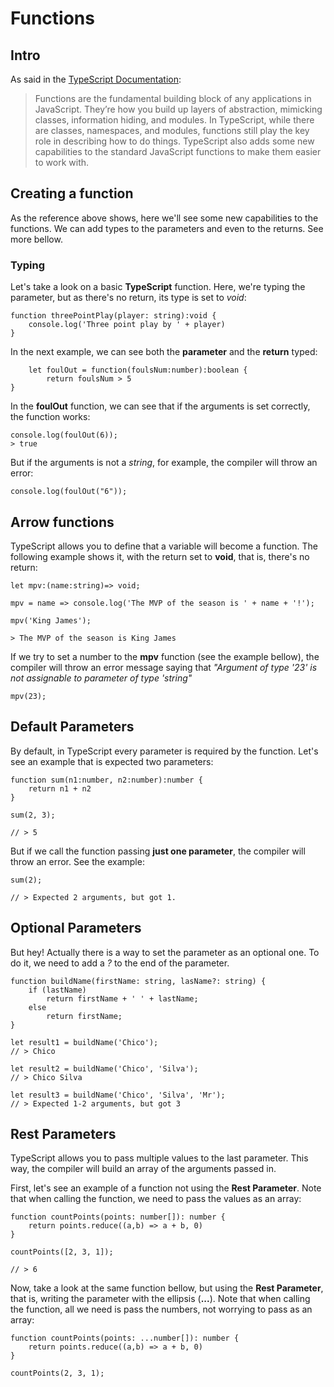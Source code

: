 # Functions

## Intro

As said in the [TypeScript Documentation](https://help.github.com/articles/basic-writing-and-formatting-syntax/):
> Functions are the fundamental building block of any applications in JavaScript. They’re how you build up layers of abstraction, mimicking classes, information hiding, and modules. In TypeScript, while there are classes, namespaces, and modules, functions still play the key role in describing how to do things. TypeScript also adds some new capabilities to the standard JavaScript functions to make them easier to work with.

## Creating a function

As the reference above shows, here we'll see some new capabilities to the functions. We can add types to the parameters and even to the returns. See more bellow.

### Typing

Let's take a look on a basic **TypeScript** function. Here, we're typing the parameter, but as there's no return, its type is set to *void*:

```
function threePointPlay(player: string):void {
	console.log('Three point play by ' + player)
}
```

In the next example, we can see both the **parameter** and the **return** typed:

```
	let foulOut = function(foulsNum:number):boolean {
		return foulsNum > 5
}
```
In the **foulOut** function, we can see that if the arguments is set correctly, the function works:

```
console.log(foulOut(6));
> true
```

But if the arguments is not a *string*, for example, the compiler will throw an error:
```
console.log(foulOut("6"));
```

## Arrow functions

TypeScript allows you to define that a variable will become a function. The following example shows it, with the return set to **void**, that is, there's no return:

```
let mpv:(name:string)=> void;

mpv = name => console.log('The MVP of the season is ' + name + '!');

mpv('King James');

> The MVP of the season is King James
```

If we try to set a number to the **mpv** function (see the example bellow), the compiler will throw an error message saying that *"Argument of type '23' is not assignable to parameter of type 'string"*

```
mpv(23);
```

## Default Parameters

By default, in TypeScript every parameter is required by the function. Let's see an example that is expected two parameters:

```
function sum(n1:number, n2:number):number {
	return n1 + n2
}

sum(2, 3);

// > 5
```

But if we call the function passing **just one parameter**, the compiler will throw an error. See the example:

```
sum(2);

// > Expected 2 arguments, but got 1.

```

## Optional Parameters

But hey! Actually there is a way to set the parameter as an optional one. To do it, we need to add a *?* to the end of the parameter.

```
function buildName(firstName: string, lasName?: string) {
	if (lastName)
		return firstName + ' ' + lastName;
	else
		return firstName;
}

let result1 = buildName('Chico');
// > Chico

let result2 = buildName('Chico', 'Silva');
// > Chico Silva

let result3 = buildName('Chico', 'Silva', 'Mr');
// > Expected 1-2 arguments, but got 3
```

## Rest Parameters

TypeScript allows you to pass multiple values to the last parameter. This way, the compiler will build an array of the arguments passed in. 

First, let's see an example of a function not using the **Rest Parameter**. Note that when calling the function, we need to pass the values as an array:

```
function countPoints(points: number[]): number {
	return points.reduce((a,b) => a + b, 0)
}

countPoints([2, 3, 1]);

// > 6
```

Now, take a look at the same function bellow, but using the **Rest Parameter**, that is, writing the parameter with the ellipsis (**...**). Note that when calling the function, all we need is pass the numbers, not worrying to pass as an array:

```
function countPoints(points: ...number[]): number {
	return points.reduce((a,b) => a + b, 0)
}

countPoints(2, 3, 1);
```





